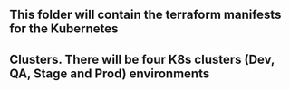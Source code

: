 ## This folder will contain the terraform manifests for the Kubernetes
## Clusters. There will be four K8s clusters (Dev, QA, Stage and Prod) environments